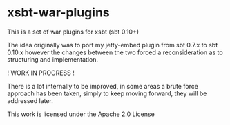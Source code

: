 
xsbt-war-plugins
================

This is a set of war plugins for xsbt (sbt 0.10+)

The idea originally was to port my jetty-embed plugin from sbt 0.7.x
to sbt 0.10.x however the changes between the two forced a reconsideration
as to structuring and implementation.

! WORK IN PROGRESS !

There is a lot internally to be improved, in some areas a brute force approach
has been taken, simply to keep moving forward, they will be addressed later.

This work is licensed under the Apache 2.0 License





